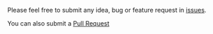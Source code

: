 Please feel free to submit any idea, bug or feature request in [issues](https://github.com/adhumi/Attestations/issues).

You can also submit a [Pull Request](https://github.com/adhumi/Attestations/pulls)
